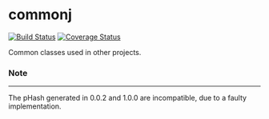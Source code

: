 commonj
=======
[![Build Status](https://travis-ci.org/dozedoff/commonj.png?branch=master)](https://travis-ci.org/dozedoff/commonj) [![Coverage Status](https://coveralls.io/repos/dozedoff/commonj/badge.png?branch=master)](https://coveralls.io/r/dozedoff/commonj?branch=master)

Common classes used in other projects.

### Note
------
The pHash generated in 0.0.2 and 1.0.0 are incompatible, due to a faulty implementation.